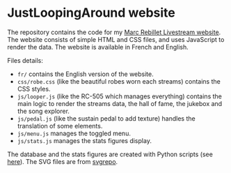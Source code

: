 # JustLoopingAround website

The repository contains the code for my [Marc Rebillet Livestream website](https://justloopingaround.com). The website consists of simple HTML and CSS files, and uses JavaScript to render the data. The website is available in French and English.

Files details:

- `fr/` contains the English version of the website.
- `css/robe.css` (like the beautiful robes worn each streams) contains the CSS styles.
- `js/looper.js` (like the RC-505 which manages everything) contains the main logic to render the streams data, the hall of fame, the jukebox and the song explorer.
- `js/pedal.js` (like the sustain pedal to add texture) handles the translation of some elements.
- `js/menu.js` manages the toggled menu.
- `js/stats.js` manages the stats figures display.

The database and the stats figures are created with Python scripts (see [here](https://github.com/0ctagon/justloopingaround-scripts)). The SVG files are from [svgrepo](https://www.svgrepo.com/).